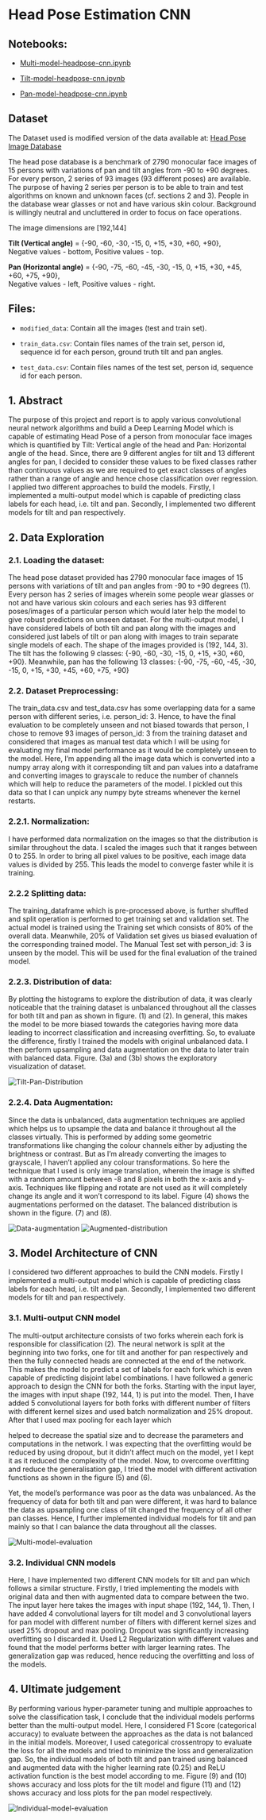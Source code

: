 # Head Pose Estimation CNN

## Notebooks:

- [Multi-model-headpose-cnn.ipynb](https://github.com/parekhjigar/Head-pose-estimation-cnn/blob/master/CNN-models/Multi_model_head_pose_estimation_cnn.ipynb)

- [Tilt-model-headpose-cnn.ipynb](https://github.com/parekhjigar/Head-pose-estimation-cnn/blob/master/CNN-models/Tilt_model_headpose_cnn.ipynb)

- [Pan-model-headpose-cnn.ipynb](https://github.com/parekhjigar/Head-pose-estimation-cnn/blob/master/CNN-models/Pan_model_headpose_cnn.ipynb)

## Dataset

The Dataset used is modified version of the data available at: [Head Pose Image Database](http://www-prima.inrialpes.fr/perso/Gourier/Faces/HPDatabase.html)

The head pose database is a benchmark of 2790 monocular face images of 15 persons with variations of pan and tilt angles from -90 to +90 degrees. For every person, 2 series of 93 images (93 different poses) are available. The purpose of having 2 series per person is to be able to train and test algorithms on known and unknown faces (cf. sections 2 and 3). People in the database wear glasses or not and have various skin colour. Background is willingly neutral and uncluttered in order to focus on face operations.

The image dimensions are [192,144]

**Tilt (Vertical angle)** = {-90, -60, -30, -15, 0, +15, +30, +60, +90},  
Negative values - bottom, Positive values - top.

**Pan (Horizontal angle)** = {-90, -75, -60, -45, -30, -15, 0, +15, +30, +45, +60, +75, +90},  
Negative values - left, Positive values - right.

## Files:

- `modified_data`: Contain all the images (test and train set).

- `train_data.csv`: Contain files names of the train set, person id, sequence id for each person, ground truth tilt and pan angles.

- `test_data.csv`: Contain files names of the test set, person id, sequence id for each person.


## 1. Abstract

The purpose of this project and report is to apply various convolutional neural network algorithms and build a Deep Learning Model which is capable of estimating Head Pose of a person from monocular face images which is quantified by Tilt: Vertical angle of the head and Pan: Horizontal angle of the head. Since, there are 9 different angles for tilt and 13 different angles for pan, I decided to consider these values to be fixed classes rather than continuous values as we are required to get exact classes of angles rather than a range of angle and hence chose classification over regression. I applied two different approaches to build the models. Firstly, I implemented a multi-output model which is capable of predicting class labels for each head, i.e. tilt and pan. Secondly, I implemented two different models for tilt and pan respectively.

## 2. Data Exploration

### 2.1. Loading the dataset:

The head pose dataset provided has 2790 monocular face images of 15 persons with variations of tilt and pan angles from -90 to +90 degrees (1). Every person has 2 series of images wherein some people wear glasses or not and have various skin colours and each series has 93 different poses/images of a particular person which would later help the model to give robust predictions on unseen dataset. For the multi-output model, I have considered labels of both tilt and pan along with the images and considered just labels of tilt or pan along with images to train separate single models of each. The shape of the images provided is (192, 144, 3). The tilt has the following 9 classes: {-90, -60, -30, -15, 0, +15, +30, +60, +90}. Meanwhile, pan has the following 13 classes: {-90, -75, -60, -45, -30, -15, 0, +15, +30, +45, +60, +75, +90}

### 2.2. Dataset Preprocessing:

The train_data.csv and test_data.csv has some overlapping data for a same person with different series, i.e. person_id: 3. Hence, to have the final evaluation to be completely unseen and not biased towards that person, I chose to remove 93 images of person_id: 3 from the training dataset and considered that images as manual test data which I will be using for evaluating my final model performance as it would be completely unseen to the model. Here, I’m appending all the image data which is converted into a numpy array along with it corresponding tilt and pan values into a dataframe and converting images to grayscale to reduce the number of channels which will help to reduce the parameters of the model. I pickled out this data so that I can unpick any numpy byte streams whenever the kernel restarts.

### 2.2.1. Normalization:

I have performed data normalization on the images so that the distribution is similar throughout the data. I scaled the images such that it ranges between 0 to 255. In order to bring all pixel values to be positive, each image data values is divided by 255. This leads the model to converge faster while it is training.

### 2.2.2 Splitting data:

The training_dataframe which is pre-processed above, is further shuffled and split operation is performed to get training set and validation set. The actual model is trained using the Training set which consists of 80% of the overall data. Meanwhile, 20% of Validation set gives us biased evaluation of the corresponding trained model. The Manual Test set with person_id: 3 is unseen by the model. This will be used for the final evaluation of the trained model.

### 2.2.3. Distribution of data:

By plotting the histograms to explore the distribution of data, it was clearly noticeable that the training dataset is unbalanced throughout all the classes for both tilt and pan as shown in figure. (1) and (2). In general, this makes the model to be more biased towards the categories having more data leading to incorrect classification and increasing overfitting. So, to evaluate the difference, firstly I trained the models with original unbalanced data. I then perform upsampling and data augmentation on the data to later train with balanced data. Figure. (3a) and (3b) shows the exploratory visualization of dataset.

![Tilt-Pan-Distribution](Tilt-Pan-Distribution.png)

### 2.2.4. Data Augmentation:

Since the data is unbalanced, data augmentation techniques are applied which helps us to upsample the data and balance it throughout all the classes virtually. This is performed by adding some geometric transformations like changing the colour channels either by adjusting the brightness or contrast. But as I’m already converting the images to grayscale, I haven’t applied any colour transformations. So here the technique that I used is only image translation, wherein the image is shifted with a random amount between -8 and 8 pixels in both the x-axis and y-axis. Techniques like flipping and rotate are not used as it will completely change its angle and it won’t correspond to its label. Figure (4) shows the augmentations performed on the dataset. The balanced distribution is shown in the figure. (7) and (8).

![Data-augmentation](Data-augmentation.png)
![Augmented-distribution](Augmented-distribution.png)

## 3. Model Architecture of CNN

I considered two different approaches to build the CNN models. Firstly I implemented a multi-output model which is capable of predicting class labels for each head, i.e. tilt and pan. Secondly, I implemented two different models for tilt and pan respectively.

### 3.1. Multi-output CNN model

The multi-output architecture consists of two forks wherein each fork is responsible for classification (2). The neural network is split at the beginning into two forks, one for tilt and another for pan respectively and then the fully connected heads are connected at the end of the network. This makes the model to predict a set of labels for each fork which is even capable of predicting disjoint label combinations.
I have followed a generic approach to design the CNN for both the forks. Starting with the input layer, the images with input shape (192, 144, 1) is put into the model. Then, I have added 5 convolutional layers for both forks with different number of filters with different kernel sizes and used batch normalization and 25% dropout. After that I used max pooling for each layer which

helped to decrease the spatial size and to decrease the parameters and computations in the network. I was expecting that the overfitting would be reduced by using dropout, but it didn’t affect much on the model, yet I kept it as it reduced the complexity of the model. Now, to overcome overfitting and reduce the generalisation gap, I tried the model with different activation functions as shown in the figure (5) and (6).

Yet, the model’s performance was poor as the data was unbalanced. As the frequency of data for both tilt and pan were different, it was hard to balance the data as upsampling one class of tilt changed the frequency of all other pan classes. Hence, I further implemented individual models for tilt and pan mainly so that I can balance the data throughout all the classes.

![Multi-model-evaluation](Multi-model-evaluation.png)

### 3.2. Individual CNN models

Here, I have implemented two different CNN models for tilt and pan which follows a similar structure. Firstly, I tried implementing the models with original data and then with augmented data to compare between the two. The input layer here takes the images with input shape (192, 144, 1). Then, I have added 4 convolutional layers for tilt model and 3 convolutional layers for pan model with different number of filters with different kernel sizes and used 25% dropout and max pooling. Dropout was significantly increasing overfitting so I discarded it. Used L2 Regularization with different values and found that the model performs better with larger learning rates. The generalization gap was reduced, hence reducing the overfitting and loss of the models.

## 4. Ultimate judgement

By performing various hyper-parameter tuning and multiple approaches to solve the classification task, I conclude that the individual models performs better than the multi-output model. Here, I considered F1 Score (categorical accuracy) to evaluate between the approaches as the data is not balanced in the initial models. Moreover, I used categorical crossentropy to evaluate the loss for all the models and tried to minimize the loss and generalization gap. So, the individual models of both tilt and pan trained using balanced and augmented data with the higher learning rate (0.25) and ReLU activation function is the best model according to me. Figure (9) and (10) shows accuracy and loss plots for the tilt model and figure (11) and (12) shows accuracy and loss plots for the pan model respectively.

![Individual-model-evaluation](Individual-model-evaluation.png)

